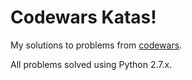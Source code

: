 # Codewars Katas!
My solutions to problems from [codewars](http://www.codewars.com/).

All problems solved using Python 2.7.x.
